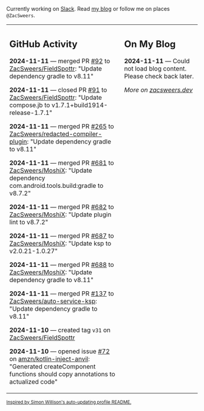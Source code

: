 Currently working on [Slack](https://slack.com/). Read [my blog](https://zacsweers.dev/) or follow me on places `@ZacSweers`.

<table><tr><td valign="top" width="60%">

## GitHub Activity
<!-- githubActivity starts -->
**2024-11-11** — merged PR [#92](https://github.com/ZacSweers/FieldSpottr/pull/92) to [ZacSweers/FieldSpottr](https://github.com/ZacSweers/FieldSpottr): "Update dependency gradle to v8.11"

**2024-11-11** — closed PR [#91](https://github.com/ZacSweers/FieldSpottr/pull/91) to [ZacSweers/FieldSpottr](https://github.com/ZacSweers/FieldSpottr): "Update compose.jb to v1.7.1+build1914-release-1.7.1"

**2024-11-11** — merged PR [#265](https://github.com/ZacSweers/redacted-compiler-plugin/pull/265) to [ZacSweers/redacted-compiler-plugin](https://github.com/ZacSweers/redacted-compiler-plugin): "Update dependency gradle to v8.11"

**2024-11-11** — merged PR [#681](https://github.com/ZacSweers/MoshiX/pull/681) to [ZacSweers/MoshiX](https://github.com/ZacSweers/MoshiX): "Update dependency com.android.tools.build:gradle to v8.7.2"

**2024-11-11** — merged PR [#682](https://github.com/ZacSweers/MoshiX/pull/682) to [ZacSweers/MoshiX](https://github.com/ZacSweers/MoshiX): "Update plugin lint to v8.7.2"

**2024-11-11** — merged PR [#687](https://github.com/ZacSweers/MoshiX/pull/687) to [ZacSweers/MoshiX](https://github.com/ZacSweers/MoshiX): "Update ksp to v2.0.21-1.0.27"

**2024-11-11** — merged PR [#688](https://github.com/ZacSweers/MoshiX/pull/688) to [ZacSweers/MoshiX](https://github.com/ZacSweers/MoshiX): "Update dependency gradle to v8.11"

**2024-11-11** — merged PR [#137](https://github.com/ZacSweers/auto-service-ksp/pull/137) to [ZacSweers/auto-service-ksp](https://github.com/ZacSweers/auto-service-ksp): "Update dependency gradle to v8.11"

**2024-11-10** — created tag `v31` on [ZacSweers/FieldSpottr](https://github.com/ZacSweers/FieldSpottr)

**2024-11-10** — opened issue [#72](https://github.com/amzn/kotlin-inject-anvil/issues/72) on [amzn/kotlin-inject-anvil](https://github.com/amzn/kotlin-inject-anvil): "Generated createComponent functions should copy annotations to actualized code"
<!-- githubActivity ends -->
</td><td valign="top" width="40%">

## On My Blog
<!-- blog starts -->
**2024-11-11** — Could not load blog content. Please check back later.
<!-- blog ends -->
_More on [zacsweers.dev](https://zacsweers.dev/)_
</td></tr></table>

<sub><a href="https://simonwillison.net/2020/Jul/10/self-updating-profile-readme/">Inspired by Simon Willison's auto-updating profile README.</a></sub>